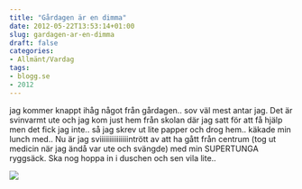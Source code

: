 ```yaml
---
title: "Gårdagen är en dimma"
date: 2012-05-22T13:53:14+01:00
slug: gardagen-ar-en-dimma
draft: false
categories:
- Allmänt/Vardag
tags:
- blogg.se
- 2012
---
```

jag kommer knappt ihåg något från gårdagen.. sov väl mest antar jag. Det är svinvarmt ute och jag kom just hem från skolan där jag satt för att få hjälp men det fick jag inte.. så jag skrev ut lite papper och drog hem.. käkade min lunch med.. Nu är jag sviiiiiiiiiiiiiiintrött av att ha gått från centrum (tog ut medicin när jag ändå var ute och svängde) med min SUPERTUNGA ryggsäck. Ska nog hoppa in i duschen och sen vila lite..  
  
![](/assets/images/blogg.se/hpim1856_203636971.jpg)